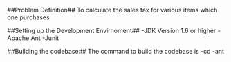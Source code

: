 ##Problem Definition##
To calculate the sales tax for various items which one purchases

##Setting up the Development Envirnoment##
-JDK Version 1.6 or higher
-Apache Ant
-Junit

##Building the codebase##
 The command to build the codebase is
-cd <path to build.xml>
-ant